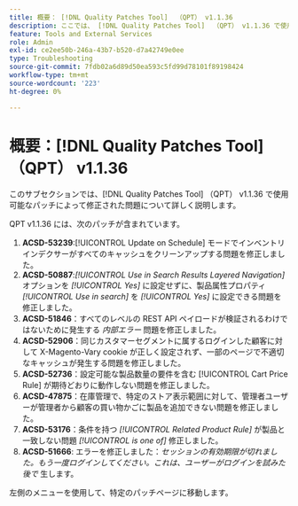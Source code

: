```yaml
---
title: 概要： [!DNL Quality Patches Tool]  （QPT） v1.1.36
description: ここでは、 [!DNL Quality Patches Tool]  （QPT） v1.1.36 で使用可能なパッチによって修正された問題について詳しく説明します。
feature: Tools and External Services
role: Admin
exl-id: ce2ee50b-246a-43b7-b520-d7a42749e0ee
type: Troubleshooting
source-git-commit: 7fdb02a6d89d50ea593c5fd99d78101f89198424
workflow-type: tm+mt
source-wordcount: '223'
ht-degree: 0%

---
```


# 概要：[!DNL Quality Patches Tool] （QPT） v1.1.36

このサブセクションでは、[!DNL Quality Patches Tool] （QPT） v1.1.36 で使用可能なパッチによって修正された問題について詳しく説明します。

QPT v1.1.36 には、次のパッチが含まれています。

1. **ACSD-53239**:[!UICONTROL Update on Schedule] モードでインベントリインデクサーがすべてのキャッシュをクリーンアップする問題を修正しました。
1. **ACSD-50887**:*[!UICONTROL Use in Search Results Layered Navigation]* オプションを *[!UICONTROL Yes]* に設定せずに、製品属性プロパティ *[!UICONTROL Use in search]* を *[!UICONTROL Yes]* に設定できる問題を修正しました。
1. **ACSD-51846**：すべてのレベルの REST API ペイロードが検証されるわけではないために発生する *内部エラー* 問題を修正しました。
1. **ACSD-52906**：同じカスタマーセグメントに属するログインした顧客に対して X-Magento-Vary cookie が正しく設定されず、一部のページで不適切なキャッシュが発生する問題を修正しました。
1. **ACSD-52736**：設定可能な製品数量の要件を含む [!UICONTROL Cart Price Rule] が期待どおりに動作しない問題を修正しました。
1. **ACSD-47875**：在庫管理で、特定のストア表示範囲に対して、管理者ユーザーが管理者から顧客の買い物かごに製品を追加できない問題を修正しました。
1. **ACSD-53176**：条件を持つ *[!UICONTROL Related Product Rule]* が製品と一致しない問題 *[!UICONTROL is one of]* 修正しました。
1. **ACSD-51666**: エラーを修正しました：*セッションの有効期限が切れました。もう一度ログインしてください。これは、ユーザーがログインを試みた後で* 生します。

左側のメニューを使用して、特定のパッチページに移動します。
